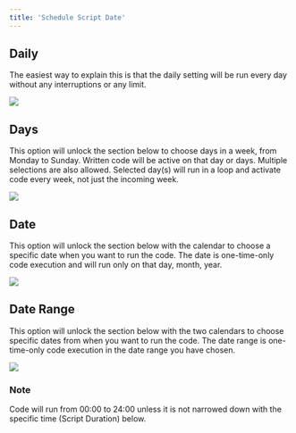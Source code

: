 ```yaml
---
title: 'Schedule Script Date'
---
```


## Daily

The easiest way to explain this is that the daily setting will be run every day without any interruptions or any limit.

![](https://docs.dplugins.com/wp-content/uploads/2021/10/daily.png)


## Days

This option will unlock the section below to choose days in a week, from Monday to Sunday. Written code will be active on that day or days. Multiple selections are also allowed. Selected day(s) will run in a loop and activate code every week, not just the incoming week.

![](https://docs.dplugins.com/wp-content/uploads/2021/10/days.png)


## Date

This option will unlock the section below with the calendar to choose a specific date when you want to run the code. The date is one-time-only code execution and will run only on that day, month, year.

![](https://docs.dplugins.com/wp-content/uploads/2021/10/date.png)


## Date Range

This option will unlock the section below with the two calendars to choose specific dates from when you want to run the code. The date range is one-time-only code execution in the date range you have chosen.

![](https://docs.dplugins.com/wp-content/uploads/2021/10/date-range.png)

### Note

Code will run from 00:00 to 24:00 unless it is not narrowed down with the specific time (Script Duration) below.